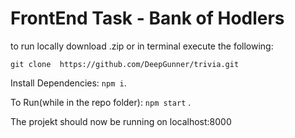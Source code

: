 # FrontEnd Task - Bank of Hodlers


to run locally download .zip or in terminal execute the following:

`git clone  https://github.com/DeepGunner/trivia.git`

Install Dependencies: `npm i`.

To Run(while in the repo folder): `npm start` . 

The projekt should now be running on localhost:8000
